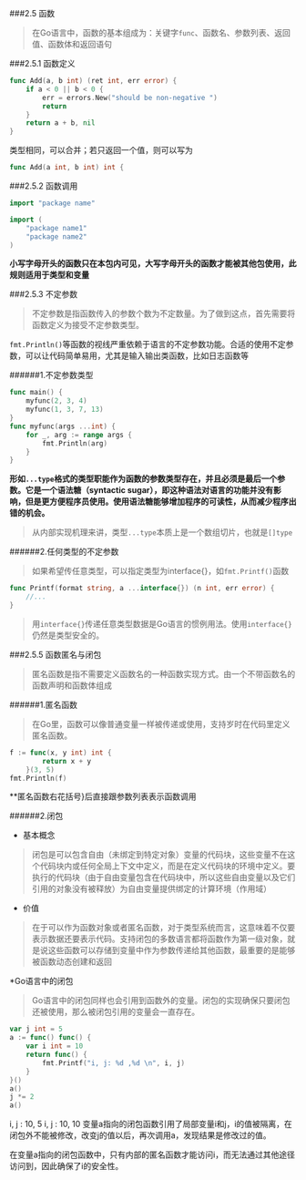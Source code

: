 ###2.5 函数
>在Go语言中，函数的基本组成为：关键字`func`、函数名、参数列表、返回值、函数体和返回语句

###2.5.1 函数定义
```go
func Add(a, b int) (ret int, err error) {
	if a < 0 || b < 0 {
		err = errors.New("should be non-negative ")
		return
	}
	return a + b, nil
}
```
类型相同，可以合并；若只返回一个值，则可以写为
```go
func Add(a int, b int) int {
```
###2.5.2 函数调用
```go
import "package name"

import (
	"package name1"
	"package name2"
)
```
**小写字母开头的函数只在本包内可见，大写字母开头的函数才能被其他包使用，此规则适用于类型和变量**

###2.5.3 不定参数
>不定参数是指函数传入的参数个数为不定数量。为了做到这点，首先需要将函数定义为接受不定参数类型。

`fmt.Println()`等函数的视线严重依赖于语言的不定参数功能。合适的使用不定参数，可以让代码简单易用，尤其是输入输出类函数，比如日志函数等

######1.不定参数类型
```go
func main() {
	myfunc(2, 3, 4)
	myfunc(1, 3, 7, 13)
}
func myfunc(args ...int) {
	for _, arg := range args {
		fmt.Println(arg)
	}
}
```
**形如`...type`格式的类型职能作为函数的参数类型存在，并且必须是最后一个参数。它是一个语法糖（syntactic sugar），即这种语法对语言的功能并没有影响，但是更方便程序员使用。使用语法糖能够增加程序的可读性，从而减少程序出错的机会。**
>从内部实现机理来讲，类型`...type`本质上是一个数组切片，也就是`[]type`

######2.任何类型的不定参数
>如果希望传任意类型，可以指定类型为interface{}，如`fmt.Printf()`函数

```go
func Printf(format string, a ...interface{}) (n int, err error) {
	//...
}
```
>用`interface{}`传递任意类型数据是Go语言的惯例用法。使用`interface{}`仍然是类型安全的。

###2.5.5 函数匿名与闭包
>匿名函数是指不需要定义函数名的一种函数实现方式。由一个不带函数名的函数声明和函数体组成

######1.匿名函数
>在Go里，函数可以像普通变量一样被传递或使用，支持岁时在代码里定义匿名函数。

```go
f := func(x, y int) int {
		return x + y
	}(3, 5)
fmt.Println(f)
```
**匿名函数右花括号}后直接跟参数列表表示函数调用

######2.闭包
* 基本概念
>闭包是可以包含自由（未绑定到特定对象）变量的代码块，这些变量不在这个代码块内或任何全局上下文中定义，而是在定义代码块的环境中定义。要执行的代码块（由于自由变量包含在代码块中，所以这些自由变量以及它们引用的对象没有被释放）为自由变量提供绑定的计算环境（作用域）

* 价值
>在于可以作为函数对象或者匿名函数，对于类型系统而言，这意味着不仅要表示数据还要表示代码。支持闭包的多数语言都将函数作为第一级对象，就是说这些函数可以存储到变量中作为参数传递给其他函数，最重要的是能够被函数动态创建和返回

*Go语言中的闭包
> Go语言中的闭包同样也会引用到函数外的变量。闭包的实现确保只要闭包还被使用，那么被闭包引用的变量会一直存在。

```go
var j int = 5
a := func() func() {
	var i int = 10
	return func() {
		fmt.Printf("i, j: %d ,%d \n", i, j)
	}
}()
a()
j *= 2
a()
```
i,  j : 10, 5
i,  j : 10, 10
变量a指向的闭包函数引用了局部变量i和j，i的值被隔离，在闭包外不能被修改，改变j的值以后，再次调用a，发现结果是修改过的值。

在变量a指向的闭包函数中，只有内部的匿名函数才能访问i，而无法通过其他途径访问到，因此确保了i的安全性。